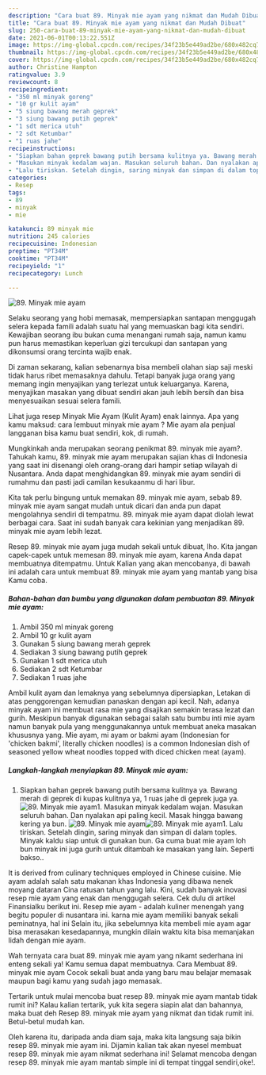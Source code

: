 ```yaml
---
description: "Cara buat 89. Minyak mie ayam yang nikmat dan Mudah Dibuat"
title: "Cara buat 89. Minyak mie ayam yang nikmat dan Mudah Dibuat"
slug: 250-cara-buat-89-minyak-mie-ayam-yang-nikmat-dan-mudah-dibuat
date: 2021-06-01T00:13:22.551Z
image: https://img-global.cpcdn.com/recipes/34f23b5e449ad2be/680x482cq70/89-minyak-mie-ayam-foto-resep-utama.jpg
thumbnail: https://img-global.cpcdn.com/recipes/34f23b5e449ad2be/680x482cq70/89-minyak-mie-ayam-foto-resep-utama.jpg
cover: https://img-global.cpcdn.com/recipes/34f23b5e449ad2be/680x482cq70/89-minyak-mie-ayam-foto-resep-utama.jpg
author: Christine Hampton
ratingvalue: 3.9
reviewcount: 8
recipeingredient:
- "350 ml minyak goreng"
- "10 gr kulit ayam"
- "5 siung bawang merah geprek"
- "3 siung bawang putih geprek"
- "1 sdt merica utuh"
- "2 sdt Ketumbar"
- "1 ruas jahe"
recipeinstructions:
- "Siapkan bahan geprek bawang putih bersama kulitnya ya. Bawang merah di geprek di kupas kulitnya ya, 1 ruas jahe di geprek juga ya."
- "Masukan minyak kedalam wajan. Masukan seluruh bahan. Dan nyalakan api paling kecil. Masak hingga bawang kering ya bun."
- "Lalu tiriskan. Setelah dingin, saring minyak dan simpan di dalam toples. Minyak kaldu siap untuk di gunakan bun. Ga cuma buat mie ayam loh bun minyak ini juga gurih untuk ditambah ke masakan yang lain. Seperti bakso.."
categories:
- Resep
tags:
- 89
- minyak
- mie

katakunci: 89 minyak mie 
nutrition: 245 calories
recipecuisine: Indonesian
preptime: "PT34M"
cooktime: "PT34M"
recipeyield: "1"
recipecategory: Lunch

---
```



![89. Minyak mie ayam](https://img-global.cpcdn.com/recipes/34f23b5e449ad2be/680x482cq70/89-minyak-mie-ayam-foto-resep-utama.jpg)

Selaku seorang yang hobi memasak, mempersiapkan santapan menggugah selera kepada famili adalah suatu hal yang memuaskan bagi kita sendiri. Kewajiban seorang ibu bukan cuma menangani rumah saja, namun kamu pun harus memastikan keperluan gizi tercukupi dan santapan yang dikonsumsi orang tercinta wajib enak.

Di zaman  sekarang, kalian sebenarnya bisa membeli olahan siap saji meski tidak harus ribet memasaknya dahulu. Tetapi banyak juga orang yang memang ingin menyajikan yang terlezat untuk keluarganya. Karena, menyajikan masakan yang dibuat sendiri akan jauh lebih bersih dan bisa menyesuaikan sesuai selera famili. 

Lihat juga resep Minyak Mie Ayam (Kulit Ayam) enak lainnya. Apa yang kamu maksud: cara lembuut minyak mie ayam ? Mie ayam ala penjual langganan bisa kamu buat sendiri, kok, di rumah.

Mungkinkah anda merupakan seorang penikmat 89. minyak mie ayam?. Tahukah kamu, 89. minyak mie ayam merupakan sajian khas di Indonesia yang saat ini disenangi oleh orang-orang dari hampir setiap wilayah di Nusantara. Anda dapat menghidangkan 89. minyak mie ayam sendiri di rumahmu dan pasti jadi camilan kesukaanmu di hari libur.

Kita tak perlu bingung untuk memakan 89. minyak mie ayam, sebab 89. minyak mie ayam sangat mudah untuk dicari dan anda pun dapat mengolahnya sendiri di tempatmu. 89. minyak mie ayam dapat diolah lewat berbagai cara. Saat ini sudah banyak cara kekinian yang menjadikan 89. minyak mie ayam lebih lezat.

Resep 89. minyak mie ayam juga mudah sekali untuk dibuat, lho. Kita jangan capek-capek untuk memesan 89. minyak mie ayam, karena Anda dapat membuatnya ditempatmu. Untuk Kalian yang akan mencobanya, di bawah ini adalah cara untuk membuat 89. minyak mie ayam yang mantab yang bisa Kamu coba.

<!--inarticleads1-->

##### Bahan-bahan dan bumbu yang digunakan dalam pembuatan 89. Minyak mie ayam:

1. Ambil 350 ml minyak goreng
1. Ambil 10 gr kulit ayam
1. Gunakan 5 siung bawang merah geprek
1. Sediakan 3 siung bawang putih geprek
1. Gunakan 1 sdt merica utuh
1. Sediakan 2 sdt Ketumbar
1. Sediakan 1 ruas jahe


Ambil kulit ayam dan lemaknya yang sebelumnya dipersiapkan, Letakan di atas penggorengan kemudian panaskan dengan api kecil. Nah, adanya minyak ayam ini membuat rasa mie yang disajikan semakin terasa lezat dan gurih. Meskipun banyak digunakan sebagai salah satu bumbu inti mie ayam namun banyak pula yang menggunakannya untuk membuat aneka masakan khususnya yang. Mie ayam, mi ayam or bakmi ayam (Indonesian for &#39;chicken bakmi&#39;, literally chicken noodles) is a common Indonesian dish of seasoned yellow wheat noodles topped with diced chicken meat (ayam). 

<!--inarticleads2-->

##### Langkah-langkah menyiapkan 89. Minyak mie ayam:

1. Siapkan bahan geprek bawang putih bersama kulitnya ya. Bawang merah di geprek di kupas kulitnya ya, 1 ruas jahe di geprek juga ya.
<img src="https://img-global.cpcdn.com/steps/cf5f66fba1d43056/160x128cq70/89-minyak-mie-ayam-langkah-memasak-1-foto.jpg" alt="89. Minyak mie ayam">1. Masukan minyak kedalam wajan. Masukan seluruh bahan. Dan nyalakan api paling kecil. Masak hingga bawang kering ya bun.
<img src="https://img-global.cpcdn.com/steps/ee39021c055e84b3/160x128cq70/89-minyak-mie-ayam-langkah-memasak-2-foto.jpg" alt="89. Minyak mie ayam"><img src="https://img-global.cpcdn.com/steps/f34ff14688384c62/160x128cq70/89-minyak-mie-ayam-langkah-memasak-2-foto.jpg" alt="89. Minyak mie ayam">1. Lalu tiriskan. Setelah dingin, saring minyak dan simpan di dalam toples. Minyak kaldu siap untuk di gunakan bun. Ga cuma buat mie ayam loh bun minyak ini juga gurih untuk ditambah ke masakan yang lain. Seperti bakso..


It is derived from culinary techniques employed in Chinese cuisine. Mie ayam adalah salah satu makanan khas Indonesia yang dibawa nenek moyang dataran Cina ratusan tahun yang lalu. Kini, sudah banyak inovasi resep mie ayam yang enak dan menggugah selera. Cek dulu di artikel Finansialku berikut ini. Resep mie ayam - adalah kuliner menengah yang begitu populer di nusantara ini. karna mie ayam memiliki banyak sekali peminatnya, hal ini Selain itu, jika sebelumnya kita membeli mie ayam agar bisa merasakan kesedapannya, mungkin dilain waktu kita bisa memanjakan lidah dengan mie ayam. 

Wah ternyata cara buat 89. minyak mie ayam yang nikamt sederhana ini enteng sekali ya! Kamu semua dapat membuatnya. Cara Membuat 89. minyak mie ayam Cocok sekali buat anda yang baru mau belajar memasak maupun bagi kamu yang sudah jago memasak.

Tertarik untuk mulai mencoba buat resep 89. minyak mie ayam mantab tidak rumit ini? Kalau kalian tertarik, yuk kita segera siapin alat dan bahannya, maka buat deh Resep 89. minyak mie ayam yang nikmat dan tidak rumit ini. Betul-betul mudah kan. 

Oleh karena itu, daripada anda diam saja, maka kita langsung saja bikin resep 89. minyak mie ayam ini. Dijamin kalian tak akan nyesel membuat resep 89. minyak mie ayam nikmat sederhana ini! Selamat mencoba dengan resep 89. minyak mie ayam mantab simple ini di tempat tinggal sendiri,oke!.

